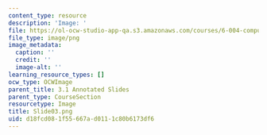 ```yaml
---
content_type: resource
description: 'Image: '
file: https://ol-ocw-studio-app-qa.s3.amazonaws.com/courses/6-004-computation-structures-spring-2017/d18fcd081f55667ad0111c80b6173df6_Slide03.png
file_type: image/png
image_metadata:
  caption: ''
  credit: ''
  image-alt: ''
learning_resource_types: []
ocw_type: OCWImage
parent_title: 3.1 Annotated Slides
parent_type: CourseSection
resourcetype: Image
title: Slide03.png
uid: d18fcd08-1f55-667a-d011-1c80b6173df6
---
```

